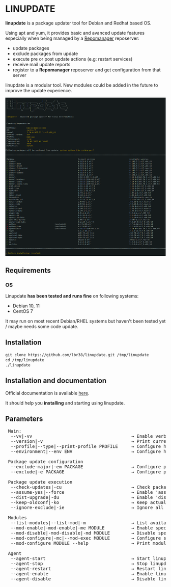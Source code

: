 
<h1>LINUPDATE</h1>

**linupdate** is a package updater tool for Debian and Redhat based OS.

Using apt and yum, it provides basic and avanced update features especially when being managed by a <a href="https://github.com/lbr38/repomanager">Repomanager</a> reposerver:
- update packages
- exclude packages from update
- execute pre or post update actions (e.g: restart services)
- receive mail update reports
- register to a **Repomanager** reposerver and get configuration from that server

linupdate is a modular tool. New modules could be added in the future to improve the update experience.

![alt text](https://raw.githubusercontent.com/lbr38/resources/main/screenshots/linupdate/linupdate-1.png)

<h2>Requirements</h2>

<h3>OS</h3>

Linupdate **has been tested and runs fine** on following systems:
- Debian 10, 11
- CentOS 7

It may run on most recent Debian/RHEL systems but haven't been tested yet / maybe needs some code update.

<h2>Installation</h2>

```
git clone https://github.com/lbr38/linupdate.git /tmp/linupdate
cd /tmp/linupdate
./linupdate
```

<h2>Installation and documentation</h2>

Official documentation is available <a href="https://github.com/lbr38/linupdate/wiki">here</a>.

It should help you **installing** and starting using linupdate.


<h2>Parameters</h2>

<pre>
 Main:
  --vv|-vv                                     → Enable verbose mode
  --version|-v                                 → Print current version
  --profile|--type|--print-profile PROFILE     → Configure host profile (leave empty to print actual)
  --environment|--env ENV                      → Configure host environment (leave empty to print actual)

 Package update configuration
  --exclude-major|-em PACKAGE                  → Configure packages to exclude on major release update, separated by a comma. Specify 'none' to clean.
  --exclude|-e PACKAGE                         → Configure packages to exclude, separated by a comma. Specify 'none' to clean.

 Package update execution
  --check-updates|-cu                          → Check packages to be updated and quit
  --assume-yes|--force                         → Enable 'assume yes' (answer 'yes' to every confirm prompt)
  --dist-upgrade|-du                           → Enable 'dist-upgrade' for apt (Debian only)
  --keep-oldconf|-ko                           → Keep actual configuration file when attempting to be overwrited by apt during package update (Debian only)
  --ignore-exclude|-ie                         → Ignore all packages minor or major release update exclusions

 Modules
  --list-modules|--list-mod|-m                 → List available modules
  --mod-enable|-mod-enable|-me MODULE          → Enable specified module
  --mod-disable|-mod-disable|-md MODULE        → Disable specified module
  --mod-configure|-mc|--mod-exec MODULE        → Configure specified module (using module commands, see module help or documentation)
  --mod-configure MODULE --help                → Print module help

 Agent
  --agent-start                                → Start linupdate agent
  --agent-stop                                 → Stop linupdate agent
  --agent-restart                              → Restart linupdate agent
  --agent-enable                               → Enable linupdate agent start on boot
  --agent-disable                              → Disable linupdate agent start on boot
</pre>
